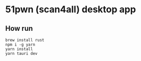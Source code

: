 # 51pwn (scan4all) desktop app

## How run
```
brew install rust
npm i -g yarn
yarn install
yarn tauri dev
```

